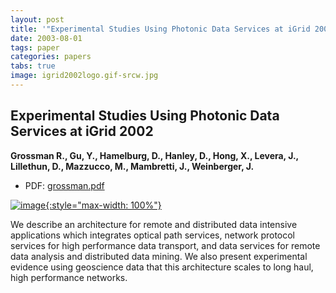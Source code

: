 ```yaml
---
layout: post
title: '"Experimental Studies Using Photonic Data Services at iGrid 2002"'
date: 2003-08-01
tags: paper
categories: papers
tabs: true
image: igrid2002logo.gif-srcw.jpg
---
```


## Experimental Studies Using Photonic Data Services at iGrid 2002
**Grossman R., Gu, Y., Hamelburg, D., Hanley, D., Hong, X., Levera, J., Lillethun, D., Mazzucco, M., Mambretti, J., Weinberger, J.**
- PDF: [grossman.pdf](/documents/grossman.pdf)


[![image](https://www.evl.uic.edu/output/originals/igrid2002logo.gif-srcw.jpg){:style="max-width: 100%"}](https://www.evl.uic.edu/output/originals/igrid2002logo.gif-srcw.jpg)

We describe an architecture for remote and distributed data intensive applications which integrates optical path services, network protocol services for high performance data transport, and data services for remote data analysis and distributed data mining. We also present experimental evidence using geoscience data that this architecture scales to long haul, high performance networks.